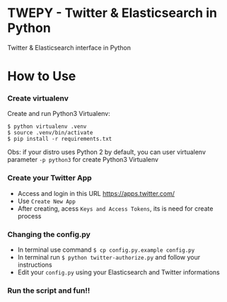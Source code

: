 # TWEPY - Twitter & Elasticsearch in Python
Twitter &amp; Elasticsearch interface in Python


# How to Use

### Create virtualenv
Create and run Python3 Virtualenv:
```
$ python virtualenv .venv
$ source .venv/bin/activate
$ pip install -r requirements.txt
```

Obs: if your distro uses Python 2 by default, you can user virtualenv parameter `-p python3` for create Python3 Virtualenv


### Create your Twitter App

- Access and login in this URL https://apps.twitter.com/
- Use `Create New App`
- After creating, acess `Keys and Access Tokens`, its is need for create process

### Changing the config.py

- In terminal use command `$ cp config.py.example config.py`
- In terminal run `$ python twitter-authorize.py` and follow your instructions
- Edit your `config.py` using your Elasticsearch and Twitter informations

### Run the script and fun!!

